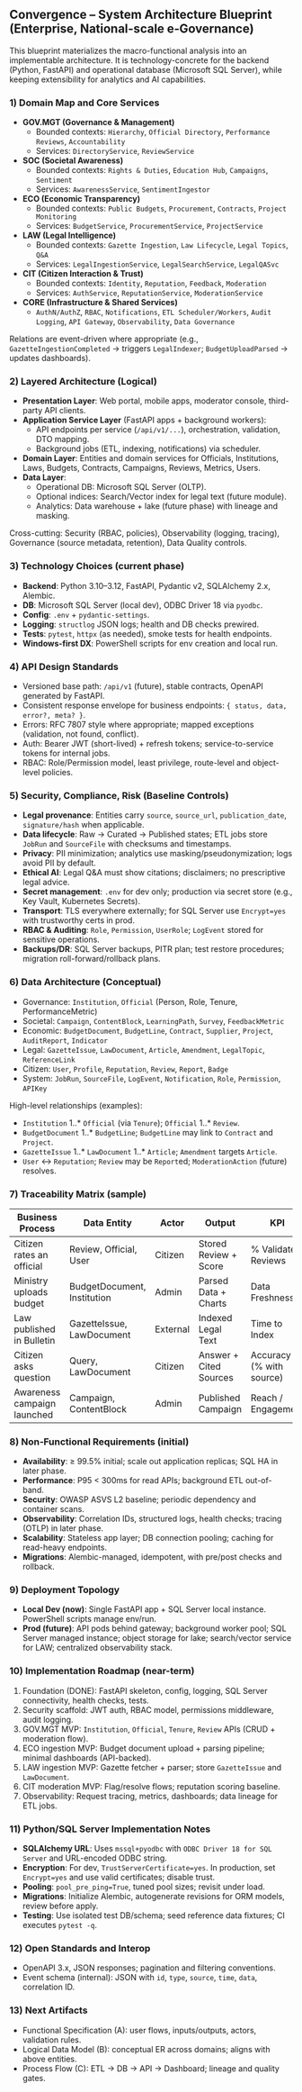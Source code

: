 ## Convergence – System Architecture Blueprint (Enterprise, National-scale e‑Governance)

This blueprint materializes the macro-functional analysis into an implementable architecture. It is technology-concrete for the backend (Python, FastAPI) and operational database (Microsoft SQL Server), while keeping extensibility for analytics and AI capabilities.

### 1) Domain Map and Core Services
- **GOV.MGT (Governance & Management)**
  - Bounded contexts: `Hierarchy`, `Official Directory`, `Performance Reviews`, `Accountability`
  - Services: `DirectoryService`, `ReviewService`
- **SOC (Societal Awareness)**
  - Bounded contexts: `Rights & Duties`, `Education Hub`, `Campaigns`, `Sentiment`
  - Services: `AwarenessService`, `SentimentIngestor`
- **ECO (Economic Transparency)**
  - Bounded contexts: `Public Budgets`, `Procurement`, `Contracts`, `Project Monitoring`
  - Services: `BudgetService`, `ProcurementService`, `ProjectService`
- **LAW (Legal Intelligence)**
  - Bounded contexts: `Gazette Ingestion`, `Law Lifecycle`, `Legal Topics`, `Q&A`
  - Services: `LegalIngestionService`, `LegalSearchService`, `LegalQASvc`
- **CIT (Citizen Interaction & Trust)**
  - Bounded contexts: `Identity`, `Reputation`, `Feedback`, `Moderation`
  - Services: `AuthService`, `ReputationService`, `ModerationService`
- **CORE (Infrastructure & Shared Services)**
  - `AuthN/AuthZ`, `RBAC`, `Notifications`, `ETL Scheduler/Workers`, `Audit Logging`, `API Gateway`, `Observability`, `Data Governance`

Relations are event-driven where appropriate (e.g., `GazetteIngestionCompleted` → triggers `LegalIndexer`; `BudgetUploadParsed` → updates dashboards).

### 2) Layered Architecture (Logical)
- **Presentation Layer**: Web portal, mobile apps, moderator console, third-party API clients.
- **Application Service Layer** (FastAPI apps + background workers):
  - API endpoints per service (`/api/v1/...`), orchestration, validation, DTO mapping.
  - Background jobs (ETL, indexing, notifications) via scheduler.
- **Domain Layer**: Entities and domain services for Officials, Institutions, Laws, Budgets, Contracts, Campaigns, Reviews, Metrics, Users.
- **Data Layer**:
  - Operational DB: Microsoft SQL Server (OLTP).
  - Optional indices: Search/Vector index for legal text (future module).
  - Analytics: Data warehouse + lake (future phase) with lineage and masking.

Cross-cutting: Security (RBAC, policies), Observability (logging, tracing), Governance (source metadata, retention), Data Quality controls.

### 3) Technology Choices (current phase)
- **Backend**: Python 3.10–3.12, FastAPI, Pydantic v2, SQLAlchemy 2.x, Alembic.
- **DB**: Microsoft SQL Server (local dev), ODBC Driver 18 via `pyodbc`.
- **Config**: `.env` + `pydantic-settings`.
- **Logging**: `structlog` JSON logs; health and DB checks prewired.
- **Tests**: `pytest`, `httpx` (as needed), smoke tests for health endpoints.
- **Windows-first DX**: PowerShell scripts for env creation and local run.

### 4) API Design Standards
- Versioned base path: `/api/v1` (future), stable contracts, OpenAPI generated by FastAPI.
- Consistent response envelope for business endpoints: `{ status, data, error?, meta? }`.
- Errors: RFC 7807 style where appropriate; mapped exceptions (validation, not found, conflict).
- Auth: Bearer JWT (short-lived) + refresh tokens; service-to-service tokens for internal jobs.
- RBAC: Role/Permission model, least privilege, route-level and object-level policies.

### 5) Security, Compliance, Risk (Baseline Controls)
- **Legal provenance**: Entities carry `source`, `source_url`, `publication_date`, `signature/hash` when applicable.
- **Data lifecycle**: Raw → Curated → Published states; ETL jobs store `JobRun` and `SourceFile` with checksums and timestamps.
- **Privacy**: PII minimization; analytics use masking/pseudonymization; logs avoid PII by default.
- **Ethical AI**: Legal Q&A must show citations; disclaimers; no prescriptive legal advice.
- **Secret management**: `.env` for dev only; production via secret store (e.g., Key Vault, Kubernetes Secrets).
- **Transport**: TLS everywhere externally; for SQL Server use `Encrypt=yes` with trustworthy certs in prod.
- **RBAC & Auditing**: `Role`, `Permission`, `UserRole`; `LogEvent` stored for sensitive operations.
- **Backups/DR**: SQL Server backups, PITR plan; test restore procedures; migration roll-forward/rollback plans.

### 6) Data Architecture (Conceptual)
- Governance: `Institution`, `Official` (Person, Role, Tenure, PerformanceMetric)
- Societal: `Campaign`, `ContentBlock`, `LearningPath`, `Survey`, `FeedbackMetric`
- Economic: `BudgetDocument`, `BudgetLine`, `Contract`, `Supplier`, `Project`, `AuditReport`, `Indicator`
- Legal: `GazetteIssue`, `LawDocument`, `Article`, `Amendment`, `LegalTopic`, `ReferenceLink`
- Citizen: `User`, `Profile`, `Reputation`, `Review`, `Report`, `Badge`
- System: `JobRun`, `SourceFile`, `LogEvent`, `Notification`, `Role`, `Permission`, `APIKey`

High-level relationships (examples):
- `Institution` 1..* `Official` (via `Tenure`); `Official` 1..* `Review`.
- `BudgetDocument` 1..* `BudgetLine`; `BudgetLine` may link to `Contract` and `Project`.
- `GazetteIssue` 1..* `LawDocument` 1..* `Article`; `Amendment` targets `Article`.
- `User` ↔ `Reputation`; `Review` may be `Report`ed; `ModerationAction` (future) resolves.

### 7) Traceability Matrix (sample)
| Business Process | Data Entity | Actor | Output | KPI |
|---|---|---|---|---|
| Citizen rates an official | Review, Official, User | Citizen | Stored Review + Score | % Validated Reviews |
| Ministry uploads budget | BudgetDocument, Institution | Admin | Parsed Data + Charts | Data Freshness |
| Law published in Bulletin | GazetteIssue, LawDocument | External | Indexed Legal Text | Time to Index |
| Citizen asks question | Query, LawDocument | Citizen | Answer + Cited Sources | Accuracy (% with source) |
| Awareness campaign launched | Campaign, ContentBlock | Admin | Published Campaign | Reach / Engagement |

### 8) Non‑Functional Requirements (initial)
- **Availability**: ≥ 99.5% initial; scale out application replicas; SQL HA in later phase.
- **Performance**: P95 < 300ms for read APIs; background ETL out-of-band.
- **Security**: OWASP ASVS L2 baseline; periodic dependency and container scans.
- **Observability**: Correlation IDs, structured logs, health checks; tracing (OTLP) in later phase.
- **Scalability**: Stateless app layer; DB connection pooling; caching for read-heavy endpoints.
- **Migrations**: Alembic-managed, idempotent, with pre/post checks and rollback.

### 9) Deployment Topology
- **Local Dev (now)**: Single FastAPI app + SQL Server local instance. PowerShell scripts manage env/run.
- **Prod (future)**: API pods behind gateway; background worker pool; SQL Server managed instance; object storage for lake; search/vector service for LAW; centralized observability stack.

### 10) Implementation Roadmap (near-term)
1. Foundation (DONE): FastAPI skeleton, config, logging, SQL Server connectivity, health checks, tests.
2. Security scaffold: JWT auth, RBAC model, permissions middleware, audit logging.
3. GOV.MGT MVP: `Institution`, `Official`, `Tenure`, `Review` APIs (CRUD + moderation flow).
4. ECO ingestion MVP: Budget document upload + parsing pipeline; minimal dashboards (API-backed).
5. LAW ingestion MVP: Gazette fetcher + parser; store `GazetteIssue` and `LawDocument`.
6. CIT moderation MVP: Flag/resolve flows; reputation scoring baseline.
7. Observability: Request tracing, metrics, dashboards; data lineage for ETL jobs.

### 11) Python/SQL Server Implementation Notes
- **SQLAlchemy URL**: Uses `mssql+pyodbc` with `ODBC Driver 18 for SQL Server` and URL-encoded ODBC string.
- **Encryption**: For dev, `TrustServerCertificate=yes`. In production, set `Encrypt=yes` and use valid certificates; disable trust.
- **Pooling**: `pool_pre_ping=True`, tuned pool sizes; revisit under load.
- **Migrations**: Initialize Alembic, autogenerate revisions for ORM models, review before apply.
- **Testing**: Use isolated test DB/schema; seed reference data fixtures; CI executes `pytest -q`.

### 12) Open Standards and Interop
- OpenAPI 3.x, JSON responses; pagination and filtering conventions.
- Event schema (internal): JSON with `id`, `type`, `source`, `time`, `data`, correlation ID.

### 13) Next Artifacts
- Functional Specification (A): user flows, inputs/outputs, actors, validation rules.
- Logical Data Model (B): conceptual ER across domains; aligns with above entities.
- Process Flow (C): ETL → DB → API → Dashboard; lineage and quality gates.


